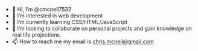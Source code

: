 - 👋 Hi, I’m @cmcneil7532
- 👀 I’m interested in web development
- 🌱 I’m currently learning CSS/HTML/JavaScript
- 💞️ I’m looking to collaborate on personal projects and gain knowledge on real life projections.
- 📫 How to reach me my email is chris.mcneil@gmail.com

<!---
cmcneil7532/cmcneil7532 is a ✨ special ✨ repository because its `README.md` (this file) appears on your GitHub profile.
You can click the Preview link to take a look at your changes.
--->
